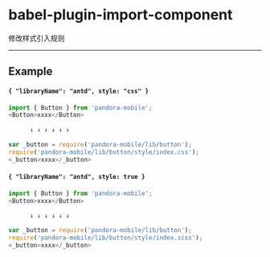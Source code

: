 # babel-plugin-import-component

修改样式引入规则

----

## Example

#### `{ "libraryName": "antd", style: "css" }`

```javascript
import { Button } from 'pandora-mobile';
<Button>xxxx</Button>

      ↓ ↓ ↓ ↓ ↓ ↓
      
var _button = require('pandora-mobile/lib/button');
require('pandora-mobile/lib/button/style/index.css');
<_button>xxxx</_button>
```

#### `{ "libraryName": "antd", style: true }`

```javascript
import { Button } from 'pandora-mobile';
<Button>xxxx</Button>

      ↓ ↓ ↓ ↓ ↓ ↓
      
var _button = require('pandora-mobile/lib/button');
require('pandora-mobile/lib/button/style/index.scss');
<_button>xxxx</_button>
```
